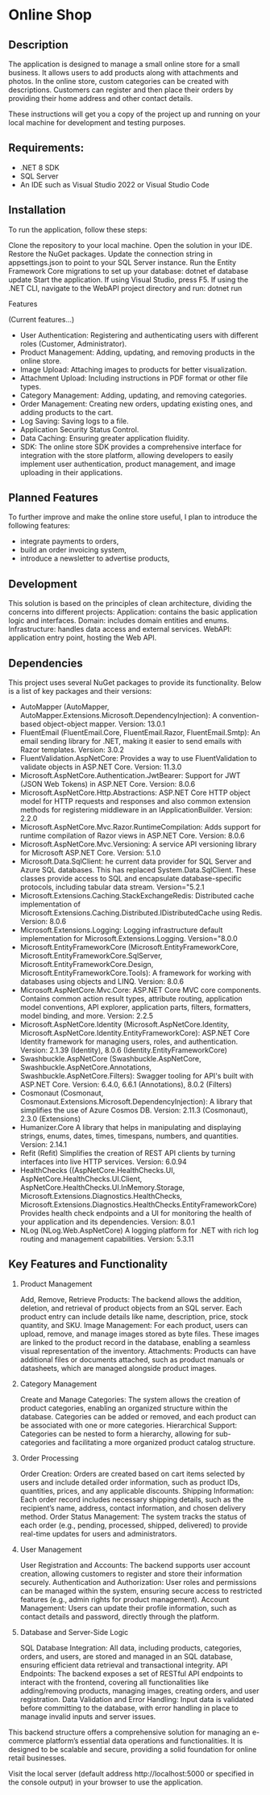 # Online Shop
## Description
The application is designed to manage a small online store for a small business. It allows users to add products along with attachments and photos. In the online store, custom categories can be created with descriptions. Customers can register and then place their orders by providing their home address and other contact details.

These instructions will get you a copy of the project up and running on your local machine for development and testing purposes.

## Requirements:

- .NET 8 SDK
- SQL Server
- An IDE such as Visual Studio 2022 or Visual Studio Code

## Installation
To run the application, follow these steps:

 Clone the repository to your local machine.
 Open the solution in your IDE.
 Restore the NuGet packages.
 Update the connection string in appsettings.json to point to your SQL Server instance.
 Run the Entity Framework Core migrations to set up your database: dotnet ef database update
 Start the application. If using Visual Studio, press F5. If using the .NET CLI, navigate to the WebAPI project directory and run: dotnet run

Features

(Current features...)    
- User Authentication: Registering and authenticating users with different roles (Customer, Administrator).
- Product Management: Adding, updating, and removing products in the online store.
- Image Upload: Attaching images to products for better visualization.
- Attachment Upload: Including instructions in PDF format or other file types.
- Category Management: Adding, updating, and removing categories.
- Order Management: Creating new orders, updating existing ones, and adding products to the cart.
- Log Saving: Saving logs to a file.
- Application Security Status Control.
- Data Caching: Ensuring greater application fluidity.
- SDK: The online store SDK provides a comprehensive interface for integration with the store platform, allowing developers to easily implement user authentication, product management, and image uploading in their applications.

## Planned Features
To further improve and make the online store useful, I plan to introduce the following features:
- integrate payments to orders,
- build an order invoicing system,
- introduce a newsletter to advertise products,

## Development
This solution is based on the principles of clean architecture, dividing the concerns into different projects: Application: contains the basic application logic and interfaces.
Domain: includes domain entities and enums.
Infrastructure: handles data access and external services.
WebAPI: application entry point, hosting the Web API.

## Dependencies

This project uses several NuGet packages to provide its functionality. Below is a list of key packages and their versions:
- AutoMapper (AutoMapper, AutoMapper.Extensions.Microsoft.DependencyInjection): A convention-based object-object mapper. Version: 13.0.1
- FluentEmail (FluentEmail.Core, FluentEmail.Razor, FluentEmail.Smtp): An email sending library for .NET, making it easier to send emails with Razor templates. Version: 3.0.2
- FluentValidation.AspNetCore: Provides a way to use FluentValidation to validate objects in ASP.NET Core. Version: 11.3.0
- Microsoft.AspNetCore.Authentication.JwtBearer: Support for JWT (JSON Web Tokens) in ASP.NET Core. Version: 8.0.6
- Microsoft.AspNetCore.Http.Abstractions: ASP.NET Core HTTP object model for HTTP requests and responses and also common extension methods for registering middleware in an IApplicationBuilder. Version: 2.2.0
- Microsoft.AspNetCore.Mvc.Razor.RuntimeCompilation: Adds support for runtime compilation of Razor views in ASP.NET Core. Version: 8.0.6
- Microsoft.AspNetCore.Mvc.Versioning: A service API versioning library for Microsoft ASP.NET Core. Version: 5.1.0
- Microsoft.Data.SqlClient: he current data provider for SQL Server and Azure SQL databases. This has replaced System.Data.SqlClient. These classes provide access to SQL and encapsulate database-specific protocols, including tabular data stream. Version="5.2.1
- Microsoft.Extensions.Caching.StackExchangeRedis: Distributed cache implementation of Microsoft.Extensions.Caching.Distributed.IDistributedCache using Redis. Version: 8.0.6
- Microsoft.Extensions.Logging: Logging infrastructure default implementation for Microsoft.Extensions.Logging. Version="8.0.0
- Microsoft.EntityFrameworkCore (Microsoft.EntityFrameworkCore, Microsoft.EntityFrameworkCore.SqlServer, Microsoft.EntityFrameworkCore.Design, Microsoft.EntityFrameworkCore.Tools): A framework for working with databases using objects and LINQ. Version: 8.0.6
- Microsoft.AspNetCore.Mvc.Core: ASP.NET Core MVC core components. Contains common action result types, attribute routing, application model conventions, API explorer, application parts, filters, formatters, model binding, and more. Version: 2.2.5
- Microsoft.AspNetCore.Identity (Microsoft.AspNetCore.Identity, Microsoft.AspNetCore.Identity.EntityFrameworkCore): ASP.NET Core Identity framework for managing users, roles, and authentication. Version: 2.1.39 (Identity), 8.0.6 (Identity.EntityFrameworkCore)
- Swashbuckle.AspNetCore (Swashbuckle.AspNetCore, Swashbuckle.AspNetCore.Annotations, Swashbuckle.AspNetCore.Filters): Swagger tooling for API's built with ASP.NET Core. Version: 6.4.0, 6.6.1 (Annotations), 8.0.2 (Filters)
- Cosmonaut (Cosmonaut, Cosmonaut.Extensions.Microsoft.DependencyInjection): A library that simplifies the use of Azure Cosmos DB. Version: 2.11.3 (Cosmonaut), 2.3.0 (Extensions)
- Humanizer.Core A library that helps in manipulating and displaying strings, enums, dates, times, timespans, numbers, and quantities. Version: 2.14.1
- Refit (Refit) Simplifies the creation of REST API clients by turning interfaces into live HTTP services. Version: 6.0.94
- HealthChecks ((AspNetCore.HealthChecks.UI, AspNetCore.HealthChecks.UI.Client, AspNetCore.HealthChecks.UI.InMemory.Storage, Microsoft.Extensions.Diagnostics.HealthChecks, Microsoft.Extensions.Diagnostics.HealthChecks.EntityFrameworkCore) Provides health check endpoints and a UI for monitoring the health of your application and its dependencies. Version: 8.0.1
- NLog (NLog.Web.AspNetCore) A logging platform for .NET with rich log routing and management capabilities. Version: 5.3.11
                 
## Key Features and Functionality
1. Product Management

    Add, Remove, Retrieve Products: The backend allows the addition, deletion, and retrieval of product objects from an SQL server. Each product entry can include details like name, description, price, stock quantity, and SKU.
    Image Management: For each product, users can upload, remove, and manage images stored as byte files. These images are linked to the product record in the database, enabling a seamless visual representation of the inventory.
    Attachments: Products can have additional files or documents attached, such as product manuals or datasheets, which are managed alongside product images.

2. Category Management

    Create and Manage Categories: The system allows the creation of product categories, enabling an organized structure within the database. Categories can be added or removed, and each product can be associated with one or more categories.
    Hierarchical Support: Categories can be nested to form a hierarchy, allowing for sub-categories and facilitating a more organized product catalog structure.

3. Order Processing

    Order Creation: Orders are created based on cart items selected by users and include detailed order information, such as product IDs, quantities, prices, and any applicable discounts.
    Shipping Information: Each order record includes necessary shipping details, such as the recipient’s name, address, contact information, and chosen delivery method.
    Order Status Management: The system tracks the status of each order (e.g., pending, processed, shipped, delivered) to provide real-time updates for users and administrators.

4. User Management

    User Registration and Accounts: The backend supports user account creation, allowing customers to register and store their information securely.
    Authentication and Authorization: User roles and permissions can be managed within the system, ensuring secure access to restricted features (e.g., admin rights for product management).
    Account Management: Users can update their profile information, such as contact details and password, directly through the platform.

5. Database and Server-Side Logic

    SQL Database Integration: All data, including products, categories, orders, and users, are stored and managed in an SQL database, ensuring efficient data retrieval and transactional integrity.
    API Endpoints: The backend exposes a set of RESTful API endpoints to interact with the frontend, covering all functionalities like adding/removing products, managing images, creating orders, and user registration.
    Data Validation and Error Handling: Input data is validated before committing to the database, with error handling in place to manage invalid inputs and server issues.

This backend structure offers a comprehensive solution for managing an e-commerce platform’s essential data operations and functionalities. It is designed to be scalable and secure, providing a solid foundation for online retail businesses.

Visit the local server (default address http://localhost:5000 or specified in the console output) in your browser to use the application.
